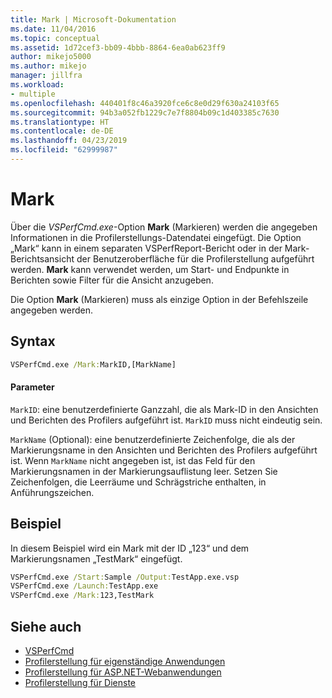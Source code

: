 ```yaml
---
title: Mark | Microsoft-Dokumentation
ms.date: 11/04/2016
ms.topic: conceptual
ms.assetid: 1d72cef3-bb09-4bbb-8864-6ea0ab623ff9
author: mikejo5000
ms.author: mikejo
manager: jillfra
ms.workload:
- multiple
ms.openlocfilehash: 440401f8c46a3920fce6c8e0d29f630a24103f65
ms.sourcegitcommit: 94b3a052fb1229c7e7f8804b09c1d403385c7630
ms.translationtype: HT
ms.contentlocale: de-DE
ms.lasthandoff: 04/23/2019
ms.locfileid: "62999987"
---
```

# <a name="mark"></a>Mark
Über die *VSPerfCmd.exe*-Option **Mark** (Markieren) werden die angegeben Informationen in die Profilerstellungs-Datendatei eingefügt. Die Option „Mark“ kann in einem separaten VSPerfReport-Bericht oder in der Mark-Berichtsansicht der Benutzeroberfläche für die Profilerstellung aufgeführt werden. **Mark** kann verwendet werden, um Start- und Endpunkte in Berichten sowie Filter für die Ansicht anzugeben.

 Die Option **Mark** (Markieren) muss als einzige Option in der Befehlszeile angegeben werden.

## <a name="syntax"></a>Syntax

```cmd
VSPerfCmd.exe /Mark:MarkID,[MarkName]
```

#### <a name="parameters"></a>Parameter
 `MarkID`: eine benutzerdefinierte Ganzzahl, die als Mark-ID in den Ansichten und Berichten des Profilers aufgeführt ist. `MarkID` muss nicht eindeutig sein.

 `MarkName` (Optional): eine benutzerdefinierte Zeichenfolge, die als der Markierungsname in den Ansichten und Berichten des Profilers aufgeführt ist. Wenn `MarkName` nicht angegeben ist, ist das Feld für den Markierungsnamen in der Markierungsauflistung leer. Setzen Sie Zeichenfolgen, die Leerräume und Schrägstriche enthalten, in Anführungszeichen.

## <a name="example"></a>Beispiel
 In diesem Beispiel wird ein Mark mit der ID „123“ und dem Markierungsnamen „TestMark“ eingefügt.

```cmd
VSPerfCmd.exe /Start:Sample /Output:TestApp.exe.vsp
VSPerfCmd.exe /Launch:TestApp.exe
VSPerfCmd.exe /Mark:123,TestMark
```

## <a name="see-also"></a>Siehe auch
- [VSPerfCmd](../profiling/vsperfcmd.md)
- [Profilerstellung für eigenständige Anwendungen](../profiling/command-line-profiling-of-stand-alone-applications.md)
- [Profilerstellung für ASP.NET-Webanwendungen](../profiling/command-line-profiling-of-aspnet-web-applications.md)
- [Profilerstellung für Dienste](../profiling/command-line-profiling-of-services.md)